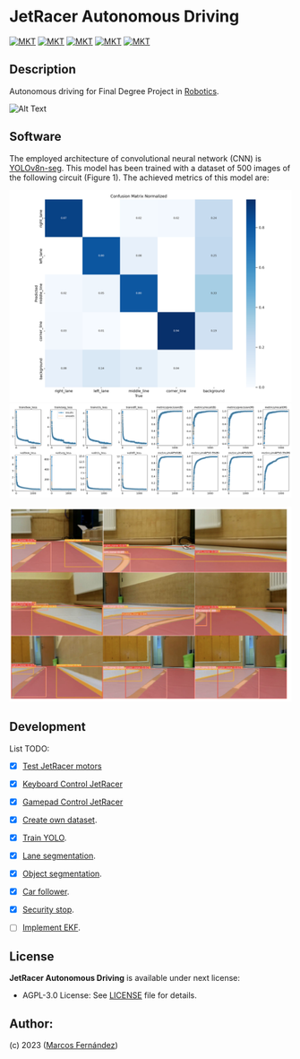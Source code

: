 # JetRacer Autonomous Driving 

[![MKT](https://shields.io/badge/license-Copyleft-red.svg)](LICENSE)
[![MKT](https://shields.io/badge/version-v1.0.0-blue.svg)]()
[![MKT](https://shields.io/badge/language-Python3-r.svg?logo=python)](https://www.python.org/)
[![MKT](https://shields.io/badge/plataform-ROS-lightblue.svg?logo=ROS)](https://www.ros.org/)
[![MKT](https://shields.io/badge/github-gray.svg?logo=github)](https://github.com/marqinhos)


## Description
Autonomous driving for Final Degree Project in [Robotics](https://www.usc.gal/en/studies/degrees/engineering-and-architecture/robotics-degree).

![Alt Text](./img/video_lane_001_16.gif)

## Software



The employed architecture of convolutional neural network (CNN) is [YOLOv8n-seg](https://github.com/ultralytics/ultralytics). This model has been trained with a dataset of 500 images of the following circuit (Figure 1). The achieved metrics of this model are:


![Image](./img/confusion_matrix_normalized.png)
![Image](./img/results.png)

![Image](./img/result_video.png)



## Development

List TODO:
- [x] [Test JetRacer motors]()
- [x] [Keyboard Control JetRacer]()
- [x] [Gamepad Control JetRacer]()
- [x] [Create own dataset]().
- [x] [Train YOLO]().
- [x] [Lane segmentation]().
- [x] [Object segmentation]().
- [x] [Car follower]().
- [x] [Security stop]().

- [ ] [Implement EKF]().

## License
**JetRacer Autonomous Driving** is available under next license:

* AGPL-3.0 License: See [LICENSE](LICENSE) file for details.
## Author:
(c) 2023 ([Marcos Fernández](https://github.com/marqinhos))

